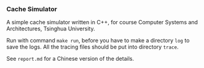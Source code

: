 ### Cache Simulator
A simple cache simulator written in C++, for course Computer Systems and Architectures, Tsinghua University.

Run with command `make run`, before you have to make a directory `log` to save the logs. All the tracing files should be put into directory `trace`.

See `report.md` for a Chinese version of the details.
